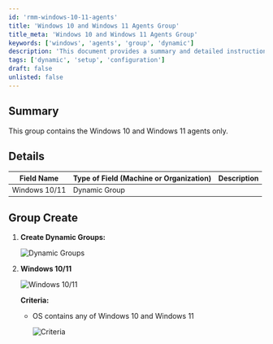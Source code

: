 ```yaml
---
id: 'rmm-windows-10-11-agents'
title: 'Windows 10 and Windows 11 Agents Group'
title_meta: 'Windows 10 and Windows 11 Agents Group'
keywords: ['windows', 'agents', 'group', 'dynamic']
description: 'This document provides a summary and detailed instructions on creating dynamic groups specifically for Windows 10 and Windows 11 agents, including the necessary criteria for group creation.'
tags: ['dynamic', 'setup', 'configuration']
draft: false
unlisted: false
---
```

## Summary

This group contains the Windows 10 and Windows 11 agents only.

## Details

| Field Name      | Type of Field (Machine or Organization) | Description |
|------------------|-----------------------------------------|-------------|
| Windows 10/11    | Dynamic Group                           |             |

## Group Create

1. **Create Dynamic Groups:**

   ![Dynamic Groups](..\..\..\static\img\BitLocker-Initialize\image_1.png)

2. **Windows 10/11**

   ![Windows 10/11](..\..\..\static\img\BitLocker-Initialize\image_2.png)

   **Criteria:**

   - OS contains any of Windows 10 and Windows 11  
   
     ![Criteria](..\..\..\static\img\BitLocker-Initialize\image_3.png)



